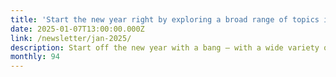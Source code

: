 ```yaml
---
title: 'Start the new year right by exploring a broad range of topics in our newsletter'
date: 2025-01-07T13:00:00.000Z
link: /newsletter/jan-2025/
description: Start off the new year with a bang – with a wide variety of topics to delve into. Learn how to reduce the complexity involved with observing cloud-native applications. Discover how to accelerate your use of generative AI. Find a server you lost in a network move. Or explore more about Navier-Stokes in Chapel. It’s all here in this month’s edition of the HPE Developer newsletter.
monthly: 94
---
```

